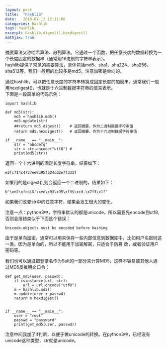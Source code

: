 ```yaml
---
layout: post
title:  "hashlib"
date:   2018-07-12 12:11:00
categories: hashlib
tags: hashlib
excerpt: hashlib,digest(),hexdigest()
mathjax: true
---
```


摘要算法又称哈希算法、散列算法。它通过一个函数，把任意长度的数据转换为一个长度固定的数据串（通常用16进制的字符串表示）。   
hashlib提供了常见的摘要算法，具体包括md5、sha1、sha224、sha256、sha512等，我们一般用的比较多是md5。注意加密是单向的。    
    
   
通过hashlib，可以把任意长度的字符串转换成固定长度的加密串，通常我们一般用hexdigest()，也就是十六进制数据字符串的值来表示。    
下面是一段简单的代码示例：    
```
import hashlib

def md5(str):
    md5 = hashlib.md5()
    md5.update(str)
    ##return md5.digest()    # 返回摘要，作为二进制数据字符串值
    return md5.hexdigest()   # 返回摘要，作为十六进制数据字符串值

if __name__ == "__main__":
    str = "abcdefg"
    str = str.encode("utf8") # 
    print(md5(str))
```  
返回一个十六进制的固定长度字符串，结果如下：
```
e2fc714c4727ee9395f324cd2e7f331f
```
如果用的是digest(),则会返回一个二进制的，结果如下：
```
b"\xe2\xfcqLG'\xee\x93\x95\xf3$\xcd.\x7f3\x1f"
```
如果我们改变str中的任意字符，结果会发生很大的变化。    

注意一点：python3中，字符串默认的都是unicode，所以需要先encode到utf8,否则会报错类似于下面这个错误：    
```
Unicode-objects must be encoded before hashing
```    

由于是单向加密，通常可以用来保存一些内部信息到数据库中，比如用户名密码这一类。因为是单向的，所以不能用于加密解密，只适合于防篡
改，或者验证用户密码等。     

我们也可以通过把登录名作为Salt的一部分来计算MD5，这样不容易被其他人通过MD5反推明文口令：
```
def get_md5(user, passwd):
    if isinstance(url, str):
        url = url.encode("utf8")
    m = hashlib.md5()
    m.update(user + passwd)
    return m.hexdigest()


if __name__ == "__main__":
    user = "root"
    passwd = "password"
    print(get_md5(user, passwd))
```
注意中间我加了if判断，以便于做unicode的转换。在python3中，已经没有unicode这种类型，str就是unicode。



   




